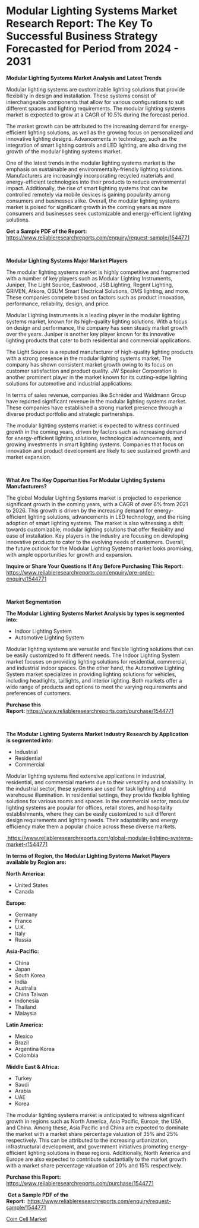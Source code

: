 <p><h1>Modular Lighting Systems Market Research Report: The Key To Successful Business Strategy Forecasted for Period from 2024 - 2031</h1></p><p><strong>Modular Lighting Systems Market Analysis and Latest Trends</strong></p>
<p><p>Modular lighting systems are customizable lighting solutions that provide flexibility in design and installation. These systems consist of interchangeable components that allow for various configurations to suit different spaces and lighting requirements. The modular lighting systems market is expected to grow at a CAGR of 10.5% during the forecast period. </p><p>The market growth can be attributed to the increasing demand for energy-efficient lighting solutions, as well as the growing focus on personalized and innovative lighting designs. Advancements in technology, such as the integration of smart lighting controls and LED lighting, are also driving the growth of the modular lighting systems market. </p><p>One of the latest trends in the modular lighting systems market is the emphasis on sustainable and environmentally-friendly lighting solutions. Manufacturers are increasingly incorporating recycled materials and energy-efficient technologies into their products to reduce environmental impact. Additionally, the rise of smart lighting systems that can be controlled remotely via mobile devices is gaining popularity among consumers and businesses alike. Overall, the modular lighting systems market is poised for significant growth in the coming years as more consumers and businesses seek customizable and energy-efficient lighting solutions.</p></p>
<p><strong>Get a Sample PDF of the Report:&nbsp;</strong> <a href="https://www.reliableresearchreports.com/enquiry/request-sample/1544771">https://www.reliableresearchreports.com/enquiry/request-sample/1544771</a></p>
<p>&nbsp;</p>
<p><strong>Modular Lighting Systems Major Market Players</strong></p>
<p><p>The modular lighting systems market is highly competitive and fragmented with a number of key players such as Modular Lighting Instruments, Juniper, The Light Source, Eastwood, JSB Lighting, Regent Lighting, GRIVEN, Atkore, OSUM Smart Electrical Solutions, OMS lighting, and more. These companies compete based on factors such as product innovation, performance, reliability, design, and price.</p><p>Modular Lighting Instruments is a leading player in the modular lighting systems market, known for its high-quality lighting solutions. With a focus on design and performance, the company has seen steady market growth over the years. Juniper is another key player known for its innovative lighting products that cater to both residential and commercial applications.</p><p>The Light Source is a reputed manufacturer of high-quality lighting products with a strong presence in the modular lighting systems market. The company has shown consistent market growth owing to its focus on customer satisfaction and product quality. JW Speaker Corporation is another prominent player in the market known for its cutting-edge lighting solutions for automotive and industrial applications.</p><p>In terms of sales revenue, companies like Schréder and Waldmann Group have reported significant revenue in the modular lighting systems market. These companies have established a strong market presence through a diverse product portfolio and strategic partnerships.</p><p>The modular lighting systems market is expected to witness continued growth in the coming years, driven by factors such as increasing demand for energy-efficient lighting solutions, technological advancements, and growing investments in smart lighting systems. Companies that focus on innovation and product development are likely to see sustained growth and market expansion.</p></p>
<p>&nbsp;</p>
<p><strong>What Are The Key Opportunities For Modular Lighting Systems Manufacturers?</strong></p>
<p><p>The global Modular Lighting Systems market is projected to experience significant growth in the coming years, with a CAGR of over 6% from 2021 to 2026. This growth is driven by the increasing demand for energy-efficient lighting solutions, advancements in LED technology, and the rising adoption of smart lighting systems. The market is also witnessing a shift towards customizable, modular lighting solutions that offer flexibility and ease of installation. Key players in the industry are focusing on developing innovative products to cater to the evolving needs of customers. Overall, the future outlook for the Modular Lighting Systems market looks promising, with ample opportunities for growth and expansion.</p></p>
<p><strong>Inquire or Share Your Questions If Any Before Purchasing This Report:</strong> <a href="https://www.reliableresearchreports.com/enquiry/pre-order-enquiry/1544771">https://www.reliableresearchreports.com/enquiry/pre-order-enquiry/1544771</a></p>
<p>&nbsp;</p>
<p><strong>Market Segmentation</strong></p>
<p><strong>The Modular Lighting Systems Market Analysis by types is segmented into:</strong></p>
<p><ul><li>Indoor Lighting System</li><li>Automotive Lighting System</li></ul></p>
<p><p>Modular lighting systems are versatile and flexible lighting solutions that can be easily customized to fit different needs. The Indoor Lighting System market focuses on providing lighting solutions for residential, commercial, and industrial indoor spaces. On the other hand, the Automotive Lighting System market specializes in providing lighting solutions for vehicles, including headlights, taillights, and interior lighting. Both markets offer a wide range of products and options to meet the varying requirements and preferences of customers.</p></p>
<p><strong>Purchase this Report:&nbsp;</strong><a href="https://www.reliableresearchreports.com/purchase/1544771">https://www.reliableresearchreports.com/purchase/1544771</a></p>
<p>&nbsp;</p>
<p><strong>The Modular Lighting Systems Market Industry Research by Application is segmented into:</strong></p>
<p><ul><li>Industrial</li><li>Residential</li><li>Commercial</li></ul></p>
<p><p>Modular lighting systems find extensive applications in industrial, residential, and commercial markets due to their versatility and scalability. In the industrial sector, these systems are used for task lighting and warehouse illumination. In residential settings, they provide flexible lighting solutions for various rooms and spaces. In the commercial sector, modular lighting systems are popular for offices, retail stores, and hospitality establishments, where they can be easily customized to suit different design requirements and lighting needs. Their adaptability and energy efficiency make them a popular choice across these diverse markets.</p></p>
<p><a href="https://www.reliableresearchreports.com/global-modular-lighting-systems-market-r1544771">&nbsp;https://www.reliableresearchreports.com/global-modular-lighting-systems-market-r1544771</a></p>
<p><strong>In terms of Region, the Modular Lighting Systems Market Players available by Region are:</strong></p>
<p>
    <p> <strong> North America: </strong>
        <ul>
            <li>United States</li>
            <li>Canada</li>
        </ul>
        </p> 
    <p> <strong> Europe: </strong>
        <ul>
            <li>Germany</li>
            <li>France</li>
            <li>U.K.</li>
            <li>Italy</li>
            <li>Russia</li>
        </ul>
        </p> 
    <p> <strong> Asia-Pacific: </strong>
        <ul>
            <li>China</li>
            <li>Japan</li>
            <li>South Korea</li>
            <li>India</li>
            <li>Australia</li>
            <li>China Taiwan</li>
            <li>Indonesia</li>
            <li>Thailand</li>
            <li>Malaysia</li>
        </ul>
        </p> 
    <p> <strong> Latin America: </strong>
        <ul>
            <li>Mexico</li>
            <li>Brazil</li>
            <li>Argentina Korea</li>
            <li>Colombia</li>
        </ul>
        </p> 
    <p> <strong> Middle East & Africa: </strong>
        <ul>
            <li>Turkey</li>
            <li>Saudi</li>
            <li>Arabia</li>
            <li>UAE</li>
            <li>Korea</li>
        </ul>
    </p>
    </p>
<p><p>The modular lighting systems market is anticipated to witness significant growth in regions such as North America, Asia Pacific, Europe, the USA, and China. Among these, Asia Pacific and China are expected to dominate the market with a market share percentage valuation of 35% and 25% respectively. This can be attributed to the increasing urbanization, infrastructural development, and government initiatives promoting energy-efficient lighting solutions in these regions. Additionally, North America and Europe are also expected to contribute substantially to the market growth with a market share percentage valuation of 20% and 15% respectively.</p></p>
<p><strong>Purchase this Report: </strong><a href="https://www.reliableresearchreports.com/purchase/1544771">https://www.reliableresearchreports.com/purchase/1544771</a></p>
<p>&nbsp;<strong>Get a Sample PDF of the Report:&nbsp;&nbsp;</strong><a href="https://www.reliableresearchreports.com/enquiry/request-sample/1544771">https://www.reliableresearchreports.com/enquiry/request-sample/1544771</a></p>
<p><strong></strong></p>
<p><p><a href="https://military-diascia-e68.notion.site/Coin-Cell-Market-Insights-into-Market-CAGR-Market-Trends-and-Growth-Strategies-1c251754b8254bf280afcc735645a67f">Coin Cell Market</a></p></p>